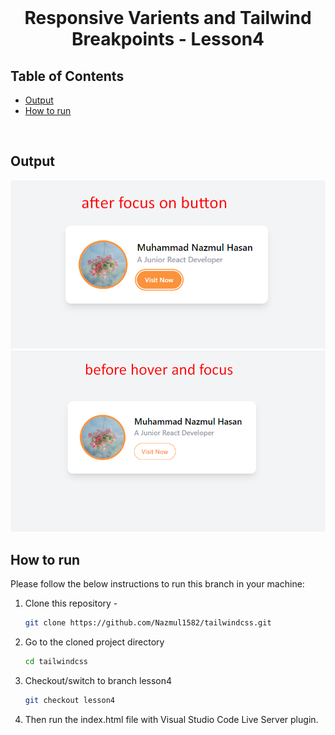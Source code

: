 <br />
 <p align="center">
    <h1 align="center">Responsive Varients and Tailwind Breakpoints - Lesson4</h1>
</p>

<!-- TABLE OF CONTENTS -->

## Table of Contents

- [Output](#output)
- [How to run](#how-to-run)

<br>

## Output

![responsive card design](./images/after-focus-and-hover.png)
![responsive card design for sm:max-w-md](./images/before-hover-and-focus.png)

<!-- HOW TO RUN -->

## How to run

Please follow the below instructions to run this branch in your machine:

1. Clone this repository -
   ```sh
   git clone https://github.com/Nazmul1582/tailwindcss.git
   ```
2. Go to the cloned project directory
   ```sh
   cd tailwindcss
   ```
3. Checkout/switch to branch lesson4
   ```sh
   git checkout lesson4
   ```
4. Then run the index.html file with Visual Studio Code Live Server plugin.

<br>
